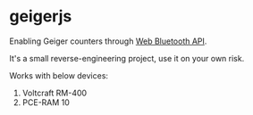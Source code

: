 # geigerjs
Enabling Geiger counters through [Web Bluetooth API](https://developer.mozilla.org/en-US/docs/Web/API/Web_Bluetooth_API).

It's a small reverse-engineering project, use it on your own risk.

Works with below devices:
1. Voltcraft RM-400
2. PCE-RAM 10
